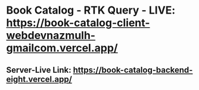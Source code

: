 # Book Catalog - RTK Query - LIVE: https://book-catalog-client-webdevnazmulh-gmailcom.vercel.app/

## Server-Live Link: https://book-catalog-backend-eight.vercel.app/